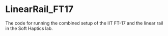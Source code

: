 # LinearRail_FT17
The code for running the combined setup of the IIT FT-17 and the linear rail in the Soft Haptics lab.
